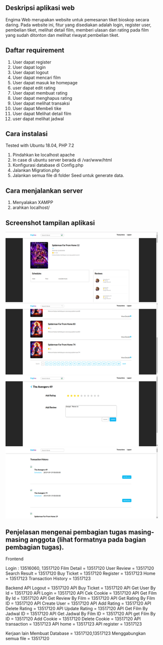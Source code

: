 ## Deskripsi aplikasi web
Engima Web merupakan website untuk pemesanan tiket bioskop secara daring. Pada website ini, fitur yang disediakan adalah login, register user, pembelian tiket, melihat detail film, memberi ulasan dan rating pada film yang sudah ditonton dan melihat riwayat pembelian tiket.

## Daftar requirement
1. User dapat register
2. User dapat login
3. User dapat logout
4. User dapat mencari film
5. User dapat masuk ke homepage
6. user dapat edit rating
7. User dapat membuat rating
8. User dapat menghapus rating
9. User dapat melihat transaksi
10. User dapat Membeli tike
11. User dapat Melihat detail film
12. user dapat melihat jadwal

## Cara instalasi
Tested with Ubuntu 18.04, PHP 7.2
1. Pindahkan ke localhost apache
2. In case di ubuntu server berada di /var/www/html
3. Konfigurasi database di Config.php
4. Jalankan Migration.php
5. Jalankan semua file di folder Seed untuk generate data.

## Cara menjalankan server
1. Menyalakan XAMPP
2. arahkan localhost/<directory penyimpanan>

## Screenshot tampilan aplikasi
![Detail](images/detail.png)
![Search](images/search.png)
![Review](images/review.png)
![Transaction](images/transaction.png)

## Penjelasan mengenai pembagian tugas masing-masing anggota (lihat formatnya pada bagian pembagian tugas).
Frontend

Login : 13516060, 13517120
Film Detail = 13517120
User Review = 13517120
Search Result = 13517120
Buy Ticket = 13517120
Register = 13517123
Home = 13517123
Transaction History = 13517123


Backend
API Logout = 13517120
API Buy Ticket = 13517120
API Get User By Id = 13517120
API Login = 13517120
API Cek Cookie = 13517120
API Get Film By Id = 13517120
API Get Review By Film = 13517120
API Get Rating By Film ID = 13517120
API Create User = 13517120
API Add Rating = 13517120
API Delete Rating = 13517120
API Update Rating = 13517120
API Get Film By Jadwal ID = 13517120
API Get Jadwal By Film ID = 13517120
API get Film By ID = 13517120
Add Cookie = 13517120
Delete Cookie = 13517120
API transaction = 13517123
API home = 13517123
API register = 13517123

Kerjaan lain 
Membuat Database = 13517120,13517123
Menggabungkan semua file = 13517120